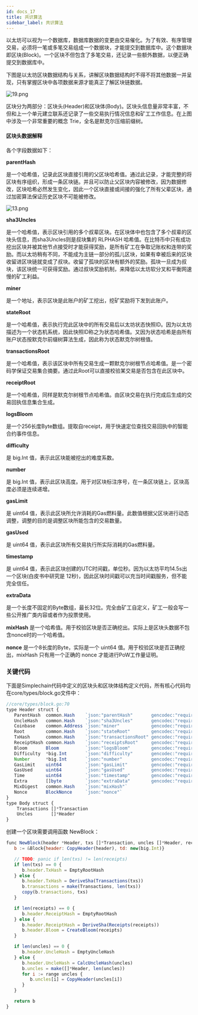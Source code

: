 ```yaml
---
id: docs_17
title: 共识算法
sidebar_label: 共识算法
---
```


以太坊可以视为一个数据库，数据库数据的变更由交易催化。为了有效、有序管理交易，必须将一笔或多笔交易组成一个数据块，才能提交到数据库中。这个数据块即区块(Block)。一个区块不但包含了多笔交易，还记录一些额外数据，以便正确提交到数据库中。

下图是以太坊区块数据结构与关系，讲解区块数据结构时不得不将其他数据一并呈现，只有掌握区块中各项数据来源才能真正了解区块链数据。

![19.png](https://i.loli.net/2020/04/27/C1eqRNahAynJMuv.png)

区块分为两部分：区块头(Header)和区块体(Body)。区块头信息量非常丰富，不但和上一个单元建立联系还记录了一些交易执行情况信息和矿工工作信息。在上图中涉及一个非常重要的概念 Trie，全名是默克尔压缩前缀树。

#### 区块头数据解释

各个字段数据如下：

**parentHash**

是一个哈希值，记录此区块直接引用的父区块哈希值。通过此记录，才能完整的将区块有序组织，形成一条区块链。并且可以防止父区块内容被修改，因为数据修改，区块哈希必然发生变化，因此一个区块直接或间接的强化了所有父辈区块，通过加密算法保证历史区块不可能被修改。

![13.png](https://i.loli.net/2020/04/27/Y5LpelbgwrKmyQj.png)

**sha3Uncles**

是一个哈希值，表示区块引用的多个叔辈区块。在区块体中也包含了多个叔辈的区块头信息，而sha3Uncles则是叔块集的 RLPHASH 哈希值。在比特币中只有成功挖出区块并被其他节点接受时才能获得奖励，是所有矿工在争取记账权和连带的奖励。而以太坊稍有不同，不能成为主链一部分的孤儿区块，如果有幸被后来的区块收留进区块链就变成了叔块。收留了孤块的区块有额外的奖励。孤块一旦成为叔块，该区块统一可获得奖励。通过叔块奖励机制，来降低以太坊软分叉和平衡网速慢的矿工利益。

**miner**

是一个地址，表示区块是此账户的矿工挖出，挖矿奖励将下发到此账户。

**stateRoot**

是一个哈希值，表示执行完此区块中的所有交易后以太坊状态快照ID。因为以太坊描述为一个状态机系统，因此快照ID称之为状态哈希值。又因为状态哈希是由所有账户状态按默克尔前缀树算法生成，因此称为状态默克尔树根值。

**transactionsRoot**

是一个哈希值，表示该区块中所有交易生成一颗默克尔树根节点哈希值。是一个密码学保证交易集合摘要。通过此Root可以直接校验某交易是否包含在此区块中。

**receiptRoot**

是一个哈希值，同样是默克尔树根节点哈希值。由区块交易在执行完成后生成的交易回执信息集合生成。

**logsBloom**

是一个256长度Byte数组。提取自receipt，用于快速定位查找交易回执中的智能合约事件信息。

**difficulty**

是 big.Int 值，表示此区块能被挖出的难度系数。

**number**

是 big.Int 值，表示此区块高度。用于对区块标注序号，在一条区块链上，区块高度必须是连续递增。

**gasLimit**

是 uint64 值，表示此区块所允许消耗的Gas燃料量。此数值根据父区块进行动态调整，调整的目的是调整区块所能包含的交易数量。

**gasUsed**

是 uint64 值，表示此区块所有交易执行所实际消耗的Gas燃料量。

**timestamp**

是 uint64 值，表示此区块创建的UTC时间戳，单位秒。因为以太坊平均14.5s出一个区块(白皮书中研究是 12秒)，因此区块时间戳可以充当时间戳服务，但不能完全信任。

**extraData**

是一个长度不固定的Byte数组，最长32位。完全由矿工自定义，矿工一般会写一些公开推广类内容或者作为投票使用。

**mixHash**
是一个哈希值。用于校验区块是否正确挖出。实际上是区块头数据不包含nonce时的一个哈希值。

**nonce**
是一个8长度的Byte，实际是一个 uint64 值。用于校验区块是否正确挖出，mixHash 只有用一个正确的 nonce 才能进行PoW工作量证明。

### 关键代码

下面是Simplechain代码中定义的区块头和区块体结构定义代码，所有核心代码均在core/types/block.go文件中：

```javascript
//core/types/block.go:70
type Header struct {
   ParentHash  common.Hash    `json:"parentHash"       gencodec:"required"`
   UncleHash   common.Hash    `json:"sha3Uncles"       gencodec:"required"`
   Coinbase    common.Address `json:"miner"            gencodec:"required"`
   Root        common.Hash    `json:"stateRoot"        gencodec:"required"`
   TxHash      common.Hash    `json:"transactionsRoot" gencodec:"required"`
   ReceiptHash common.Hash    `json:"receiptsRoot"     gencodec:"required"`
   Bloom       Bloom          `json:"logsBloom"        gencodec:"required"`
   Difficulty  *big.Int       `json:"difficulty"       gencodec:"required"`
   Number      *big.Int       `json:"number"           gencodec:"required"`
   GasLimit    uint64         `json:"gasLimit"         gencodec:"required"`
   GasUsed     uint64         `json:"gasUsed"          gencodec:"required"`
   Time        uint64         `json:"timestamp"        gencodec:"required"`
   Extra       []byte         `json:"extraData"        gencodec:"required"`
   MixDigest   common.Hash    `json:"mixHash"`
   Nonce       BlockNonce     `json:"nonce"`
}
type Body struct {
	Transactions []*Transaction
	Uncles       []*Header
}
```
创建一个区块需要调用函数 NewBlock：

```javascript
func NewBlock(header *Header, txs []*Transaction, uncles []*Header, receipts []*Receipt) *Block {
   b := &Block{header: CopyHeader(header), td: new(big.Int)}

   // TODO: panic if len(txs) != len(receipts)
   if len(txs) == 0 {
      b.header.TxHash = EmptyRootHash
   } else {
      b.header.TxHash = DeriveSha(Transactions(txs))
      b.transactions = make(Transactions, len(txs))
      copy(b.transactions, txs)
   }

   if len(receipts) == 0 {
      b.header.ReceiptHash = EmptyRootHash
   } else {
      b.header.ReceiptHash = DeriveSha(Receipts(receipts))
      b.header.Bloom = CreateBloom(receipts)
   }

   if len(uncles) == 0 {
      b.header.UncleHash = EmptyUncleHash
   } else {
      b.header.UncleHash = CalcUncleHash(uncles)
      b.uncles = make([]*Header, len(uncles))
      for i := range uncles {
         b.uncles[i] = CopyHeader(uncles[i])
      }
   }

   return b
}
```

